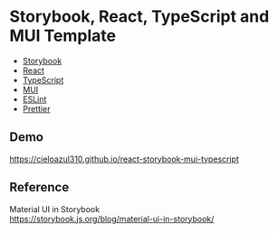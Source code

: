 # Storybook, React, TypeScript and MUI Template

- [Storybook]
- [React]
- [TypeScript]
- [MUI]
- [ESLint]
- [Prettier]

## Demo

<https://cieloazul310.github.io/react-storybook-mui-typescript>

## Reference

Material UI in Storybook  
<https://storybook.js.org/blog/material-ui-in-storybook/>

[Storybook]: https://storybook.js.org/ "Storybook"
[React]: https://reactjs.org/ "React"
[TypeScript]: https://www.typescriptlang.org/ "TypeScript"
[MUI]: https://mui.com/ "MUI"
[ESLint]: https://eslint.org/ "ESLint"
[Prettier]: https://prettier.io/ "Prettier"

